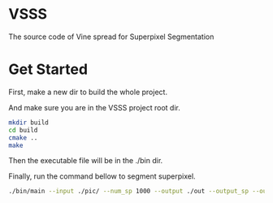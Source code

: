# VSSS
The source code of Vine spread for Superpixel Segmentation


# Get Started

First, make a new dir to build the whole project.

And make sure you are in the VSSS project root dir.
```bash
mkdir build
cd build
cmake ..
make
```
Then the executable file will be in the ./bin dir.

Finally, run the command bellow to segment superpixel.

```bash 
./bin/main --input ./pic/ --num_sp 1000 --output ./out --output_sp --output_label --alpha 0.005 --lambda 20 --beta 30 --tau 7
```
